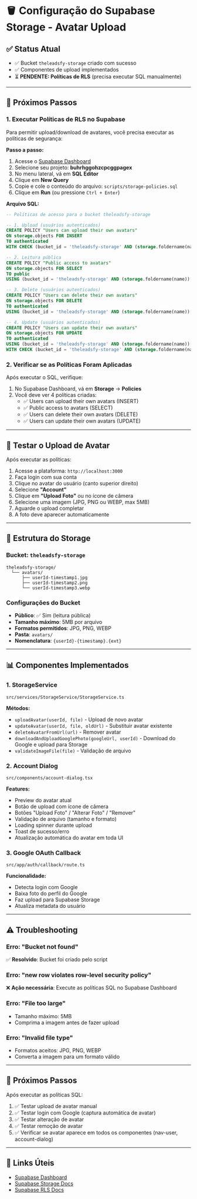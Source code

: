 # 🪣 Configuração do Supabase Storage - Avatar Upload

## ✅ Status Atual

- ✅ Bucket `theleadsfy-storage` criado com sucesso
- ✅ Componentes de upload implementados
- ⏳ **PENDENTE: Políticas de RLS** (precisa executar SQL manualmente)

---

## 📝 Próximos Passos

### 1. Executar Políticas de RLS no Supabase

Para permitir upload/download de avatares, você precisa executar as políticas de segurança:

**Passo a passo:**

1. Acesse o [Supabase Dashboard](https://supabase.com/dashboard)
2. Selecione seu projeto: **buhrhggohzcpcggpagex**
3. No menu lateral, vá em **SQL Editor**
4. Clique em **New Query**
5. Copie e cole o conteúdo do arquivo: `scripts/storage-policies.sql`
6. Clique em **Run** (ou pressione `Ctrl + Enter`)

**Arquivo SQL:**
```sql
-- Políticas de acesso para o bucket theleadsfy-storage

-- 1. Upload (usuários autenticados)
CREATE POLICY "Users can upload their own avatars"
ON storage.objects FOR INSERT
TO authenticated
WITH CHECK (bucket_id = 'theleadsfy-storage' AND (storage.foldername(name))[1] = 'avatars');

-- 2. Leitura pública
CREATE POLICY "Public access to avatars"
ON storage.objects FOR SELECT
TO public
USING (bucket_id = 'theleadsfy-storage' AND (storage.foldername(name))[1] = 'avatars');

-- 3. Delete (usuários autenticados)
CREATE POLICY "Users can delete their own avatars"
ON storage.objects FOR DELETE
TO authenticated
USING (bucket_id = 'theleadsfy-storage' AND (storage.foldername(name))[1] = 'avatars');

-- 4. Update (usuários autenticados)
CREATE POLICY "Users can update their own avatars"
ON storage.objects FOR UPDATE
TO authenticated
USING (bucket_id = 'theleadsfy-storage' AND (storage.foldername(name))[1] = 'avatars')
WITH CHECK (bucket_id = 'theleadsfy-storage' AND (storage.foldername(name))[1] = 'avatars');
```

### 2. Verificar se as Políticas Foram Aplicadas

Após executar o SQL, verifique:

1. No Supabase Dashboard, vá em **Storage** → **Policies**
2. Você deve ver 4 políticas criadas:
   - ✅ Users can upload their own avatars (INSERT)
   - ✅ Public access to avatars (SELECT)
   - ✅ Users can delete their own avatars (DELETE)
   - ✅ Users can update their own avatars (UPDATE)

---

## 🧪 Testar o Upload de Avatar

Após executar as políticas:

1. Acesse a plataforma: `http://localhost:3000`
2. Faça login com sua conta
3. Clique no avatar do usuário (canto superior direito)
4. Selecione **"Account"**
5. Clique em **"Upload Foto"** ou no ícone de câmera
6. Selecione uma imagem (JPG, PNG ou WEBP, max 5MB)
7. Aguarde o upload completar
8. A foto deve aparecer automaticamente

---

## 🔧 Estrutura do Storage

### Bucket: `theleadsfy-storage`

```
theleadsfy-storage/
  └── avatars/
      ├── userId-timestamp1.jpg
      ├── userId-timestamp2.png
      └── userId-timestamp3.webp
```

### Configurações do Bucket

- **Público**: ✅ Sim (leitura pública)
- **Tamanho máximo**: 5MB por arquivo
- **Formatos permitidos**: JPG, PNG, WEBP
- **Pasta**: `avatars/`
- **Nomenclatura**: `{userId}-{timestamp}.{ext}`

---

## 📊 Componentes Implementados

### 1. **StorageService**
`src/services/StorageService/StorageService.ts`

**Métodos:**
- `uploadAvatar(userId, file)` - Upload de novo avatar
- `updateAvatar(userId, file, oldUrl)` - Substituir avatar existente
- `deleteAvatarFromUrl(url)` - Remover avatar
- `downloadAndUploadGooglePhoto(googleUrl, userId)` - Download do Google e upload para Storage
- `validateImageFile(file)` - Validação de arquivo

### 2. **Account Dialog**
`src/components/account-dialog.tsx`

**Features:**
- Preview do avatar atual
- Botão de upload com ícone de câmera
- Botões "Upload Foto" / "Alterar Foto" / "Remover"
- Validação de arquivo (tamanho e formato)
- Loading spinner durante upload
- Toast de sucesso/erro
- Atualização automática do avatar em toda UI

### 3. **Google OAuth Callback**
`src/app/auth/callback/route.ts`

**Funcionalidade:**
- Detecta login com Google
- Baixa foto do perfil do Google
- Faz upload para Supabase Storage
- Atualiza metadata do usuário

---

## ⚠️ Troubleshooting

### Erro: "Bucket not found"
✅ **Resolvido**: Bucket foi criado pelo script

### Erro: "new row violates row-level security policy"
❌ **Ação necessária**: Execute as políticas SQL no Supabase Dashboard

### Erro: "File too large"
- Tamanho máximo: 5MB
- Comprima a imagem antes de fazer upload

### Erro: "Invalid file type"
- Formatos aceitos: JPG, PNG, WEBP
- Converta a imagem para um formato válido

---

## 🎯 Próximos Passos

Após executar as políticas SQL:

1. ✅ Testar upload de avatar manual
2. ✅ Testar login com Google (captura automática de avatar)
3. ✅ Testar alteração de avatar
4. ✅ Testar remoção de avatar
5. ✅ Verificar se avatar aparece em todos os componentes (nav-user, account-dialog)

---

## 🔗 Links Úteis

- [Supabase Dashboard](https://supabase.com/dashboard)
- [Supabase Storage Docs](https://supabase.com/docs/guides/storage)
- [Supabase RLS Docs](https://supabase.com/docs/guides/auth/row-level-security)
